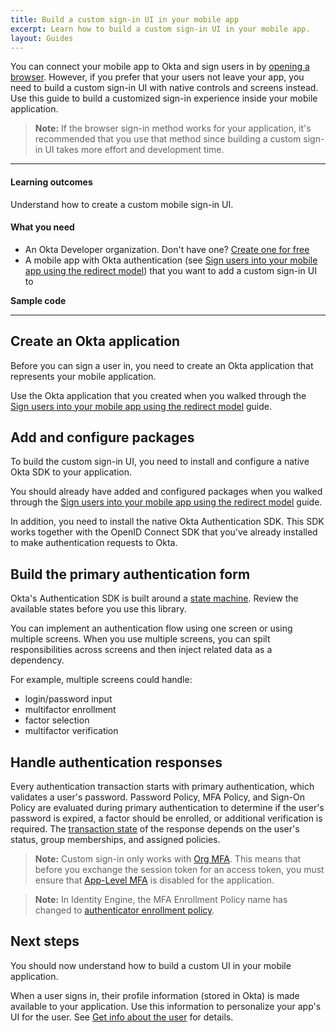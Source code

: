 ```yaml
---
title: Build a custom sign-in UI in your mobile app
excerpt: Learn how to build a custom sign-in UI in your mobile app.
layout: Guides
---
```


<ClassicDocOieVersionNotAvailable />

You can connect your mobile app to Okta and sign users in by [opening a browser](/docs/guides/sign-into-mobile-app-redirect/). However, if you prefer that your users not leave your app, you need to build a custom sign-in UI with native controls and screens instead. Use this guide to build a customized sign-in experience inside your mobile application.

<EmbeddedBrowserWarning />

> **Note:** If the browser sign-in method works for your application, it's recommended that you use that method since building a custom sign-in UI takes more effort and development time.

---

#### Learning outcomes

Understand how to create a custom mobile sign-in UI.

#### What you need

* An Okta Developer organization. Don't have one? [Create one for free](https://developer.okta.com/signup)
* A mobile app with Okta authentication (see [Sign users into your mobile app using the redirect model](/docs/guides/sign-into-mobile-app-redirect/)) that you want to add a custom sign-in UI to

**Sample code**

<StackSelector snippet="samplecode" noSelector/>

---

## Create an Okta application

Before you can sign a user in, you need to create an Okta application that represents your mobile application.

Use the Okta application that you created when you walked through the [Sign users into your mobile app using the redirect model](/docs/guides/sign-into-mobile-app/-/main/#create-an-okta-integration-for-your-app) guide.

## Add and configure packages

To build the custom sign-in UI, you need to install and configure a native Okta SDK to your application.

You should already have added and configured packages when you walked through the [Sign users into your mobile app using the redirect model](/docs/guides/sign-into-mobile-app/-/main/#add-packages) guide.

In addition, you need to install the native Okta Authentication SDK. This SDK works together with the OpenID Connect SDK that you've already installed to make authentication requests to Okta.

<StackSelector snippet="installoktaauthsdk" noSelector/>

## Build the primary authentication form

Okta's Authentication SDK is built around a [state machine](/docs/reference/api/authn/#transaction-state). Review the available states before you use this library.

You can implement an authentication flow using one screen or using multiple screens. When you use multiple screens, you can spilt responsibilities across screens and then inject related data as a dependency.

For example, multiple screens could handle:

* login/password input
* multifactor enrollment
* factor selection
* multifactor verification

<StackSelector snippet="primaryauth" noSelector/>

## Handle authentication responses

Every authentication transaction starts with primary authentication, which validates a user's password. Password Policy, MFA Policy, and Sign-On Policy are evaluated during primary authentication to determine if the user's password is expired, a factor should be enrolled, or additional verification is required. The [transaction state](/docs/api/resources/authn/#transaction-state) of the response depends on the user's status, group memberships, and assigned policies.

> **Note:** Custom sign-in only works with [Org MFA](/docs/guides/mfa/sms/main/#set-up-your-org-for-mfa). This means that before you exchange the session token for an access token, you must ensure that [App-Level MFA](https://help.okta.com/okta_help.htm?id=ext_MFA_App_Level) is disabled for the application.

> **Note:** In Identity Engine, the MFA Enrollment Policy name has changed to [authenticator enrollment policy](/docs/reference/api/policy/#authenticator-enrollment-policy).

<StackSelector snippet="handle-responses" noSelector/>

## Next steps

You should now understand how to build a custom UI in your mobile application.

When a user signs in, their profile information (stored in Okta) is made available to your application. Use this information to personalize your app's UI for the user. See [Get info about the user](/docs/guides/sign-into-mobile-app-redirect/-/main/#get-info-about-the-user) for details.
